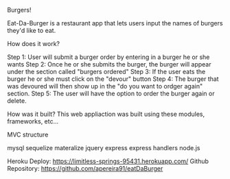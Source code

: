 Burgers!

Eat-Da-Burger is a restaurant app that lets users input the names of burgers they'd like to eat.

How does it work?

Step 1: User will submit a burger order by entering in a burger he or she wants Step 2: Once he or she submits the burger, the burger will appear under the section called "burgers ordered" Step 3: If the user eats the burger he or she must click on the "devour" button Step 4: The burger that was devoured will then show up in the "do you want to ordger again" section. Step 5: The user will have the option to order the burger again or delete.

How was it built?
This web appliaction was built using these modules, frameworks, etc...

MVC structure

mysql
sequelize
materalize
jquery
express
express handlers
node.js

Heroku Deploy: https://limitless-springs-95431.herokuapp.com/
Github Repository: https://github.com/apereira91/eatDaBurger